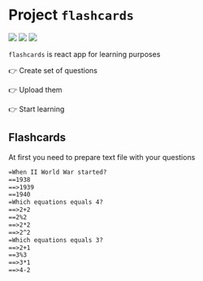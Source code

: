 # Project `flashcards`

[![](https://img.shields.io/badge/JavaScript-323330?style=for-the-badge&logo=javascript&logoColor=F7DF1E)]()
[![](https://img.shields.io/badge/React-20232A?style=for-the-badge&logo=react&logoColor=61DAFB)]()
[![](https://img.shields.io/badge/Material%20UI-007FFF?style=for-the-badge&logo=mui&logoColor=white)]()

`flashcards` is react app for learning purposes

👉 Create set of questions

👉 Upload them

👉 Start learning

## Flashcards

At first you need to prepare text file with your questions

```txt
=When II World War started?
==1938
==>1939
==1940
=Which equations equals 4?
==>2+2
==2%2
==>2*2
==>2^2
=Which equations equals 3?
==>2+1
==3%3
==>3*1
==>4-2

```
